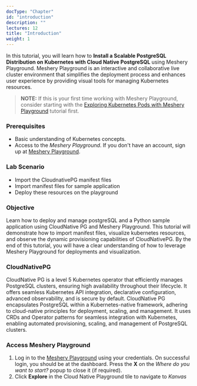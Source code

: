 ```yaml
---
docType: "Chapter"
id: "introduction"
description: ""
lectures: 12
title: "Introduction"
weight: 1
---
```


In this tutorial, you will learn how to **Install a Scalable PostgreSQL Distribution on Kubernetes with Cloud Native PostgreSQL** using Meshery Playground. Meshery Playground is an interactive and collaborative live cluster environment that simplifies the deployment process and enhances user experience by providing visual tools for managing Kubernetes resources.

> **NOTE:** If this is your first time working with Meshery Playground, consider starting with the [Exploring Kubernetes Pods with Meshery Playground](https://docs.meshery.io/guides/tutorials/kubernetes-pods) tutorial first.

### Prerequisites

- Basic understanding of Kubernetes concepts.
- Access to the _Meshery Playground_. If you don't have an account, sign up at [Meshery Playground](https://play.meshery.io/).

### Lab Scenario

- Import the CloudnativePG manifest files
- Import manifest files for sample application
- Deploy these resources on the playground

### Objective

Learn how to deploy and manage postgreSQL and a Python sample application using CloudNative PG and Meshery Playground. This tutorial will demonstrate how to import manifest files, visualize kubernetes resources, and observe the dynamic provisioning capabilities of CloudNativePG. By the end of this tutorial, you will have a clear understanding of how to leverage Meshery Playground for deployments and visualization.

### CloudNativePG

CloudNative PG is a level 5 Kubernetes operator that efficiently manages PostgreSQL clusters, ensuring high availability throughout their lifecycle. It offers seamless Kubernetes API integration, declarative configuration, advanced observability, and is secure by default.
CloudNative PG encapsulates PostgreSQL within a Kubernetes-native framework, adhering to cloud-native principles for deployment, scaling, and management. It uses CRDs and Operator patterns for seamless integration with Kubernetes, enabling automated provisioning, scaling, and management of PostgreSQL clusters.

### Access Meshery Playground

1. Log in to the [Meshery Playground](https://cloud.layer5.io/) using your credentials. On successful login, you should be at the dashboard. Press the **X** on the _Where do you want to start?_ popup to close it (if required).
2. Click **Explore** in the Cloud Native Playground tile to navigate to _Kanvas_
